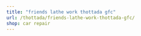 ```yaml
---
title: "friends lathe work thottada gfc"
url: /thottada/friends-lathe-work-thottada-gfc/
shop: car repair
---
```

